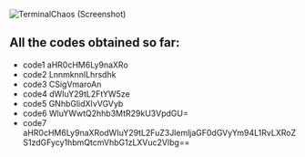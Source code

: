 ![TerminalChaos](https://github.com/user-attachments/assets/d60216dd-c734-4847-b6a7-c1747d51df4b)
(Screenshot)

## All the codes obtained so far:
- code1 aHR0cHM6Ly9naXRo
- code2 LnnmknnlLhrsdhk
- code3 CSigVmaroAn
- code4 dWIuY29tL2FtYW5ze
- code5 GNhbGlidXIvVGVyb
- code6 WluYWwtQ2hhb3MtR29kU3VpdGU=
- code7 aHR0cHM6Ly9naXRodWIuY29tL2FuZ3JlemljaGF0dGVyYm94L1RvLXRoZS1zdGFycy1hbmQtcmVhbG1zLXVuc2Vlbg==
